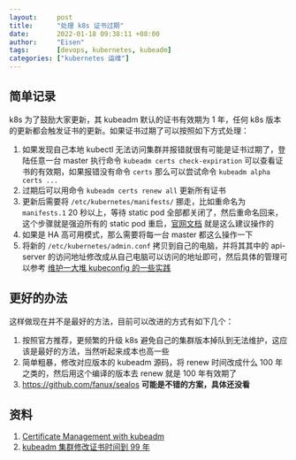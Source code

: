 ```yaml
---
layout:     post
title:      "处理 k8s 证书过期"
date:       2022-01-18 09:38:11 +08:00
author:     "Eisen"
tags:       [devops, kubernetes, kubeadm]
categories: ["kubernetes 运维"]
---
```


## 简单记录

k8s 为了鼓励大家更新，其 kubeadm 默认的证书有效期为 1 年，任何 k8s 版本的更新都会触发证书的更新。如果证书过期了可以按照如下方式处理：

1. 如果发现自己本地 kubectl 无法访问集群并报错就很有可能是证书过期了，登陆任意一台 master 执行命令 `kubeadm certs check-expiration` 可以查看证书的有效期，如果报错没有命令 `certs` 那么可以尝试命令 `kubeadm alpha certs ...` 
2. 过期后可以用命令 `kubeadm certs renew all` 更新所有证书
3. 更新后需要将 `/etc/kubernetes/manifests/` 挪走，比如重命名为 `manifests.1` 20 秒以上，等待 static pod 全部都关闭了，然后重命名回来，这个步骤就是强迫所有的 static pod 重启，[官网文档](https://kubernetes.io/docs/tasks/administer-cluster/kubeadm/kubeadm-certs/#manual-certificate-renewal) 就是这么建议操作的
4. 如果是 HA 高可用模式，那么需要将每一台 master 都这么操作一下
5. 将新的 `/etc/kubernetes/admin.conf` 拷贝到自己的电脑，并将其其中的 api-server 的访问地址修改成从自己电脑可以访问的地址即可，然后具体的管理可以参考 [维护一大堆 kubeconfig 的一些实践](/kubeconfig-management)

## 更好的办法

这样做现在并不是最好的方法，目前可以改进的方式有如下几个：

1. 按照官方推荐，更频繁的升级 k8s 避免自己的集群版本掉队到无法维护，这应该是最好的方法，当然听起来成本也高一些
2. 简单粗暴，修改对应版本的 kubeadm 源码，将 renew 时间改成什么 100 年之类的，然后用这个编译的版本去 renew 就是 100 年有效期了
3. https://github.com/fanux/sealos **可能是不错的方案，具体还没看**

## 资料

1. [Certificate Management with kubeadm](https://kubernetes.io/docs/tasks/administer-cluster/kubeadm/kubeadm-certs/)
2. [kubeadm 集群修改证书时间到 99 年](https://cloud.tencent.com/developer/article/1650657)
